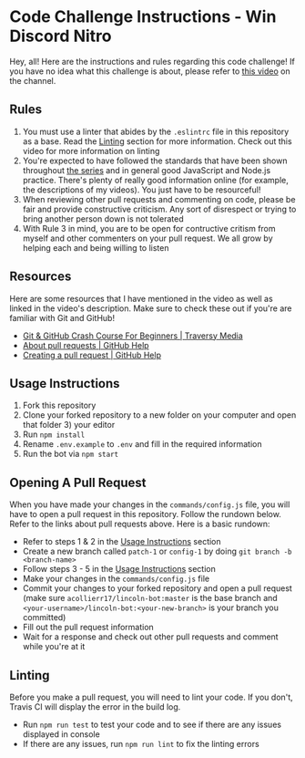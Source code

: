 # Code Challenge Instructions - Win Discord Nitro

Hey, all! Here are the instructions and rules regarding this code challenge! If you have no idea what this challenge is about, please refer to [this video](https://youtu.be/0KzGNS0e788) on the channel.

## Rules
1) You must use a linter that abides by the `.eslintrc` file in this repository as a base. Read the [Linting](#linting) section for more information. Check out this video for more information on linting
2) You're expected to have followed the standards that have been shown throughout [the series](https://thenerdcave.us/discordjs) and in general good JavaScript and Node.js practice. There's plenty of really good information online (for example, the descriptions of my videos). You just have to be resourceful!
3) When reviewing other pull requests and commenting on code, please be fair and provide constructive criticism. Any sort of disrespect or trying to bring another person down is not tolerated
4) With Rule 3 in mind, you are to be open for contructive critism from myself and other commenters on your pull request. We all grow by helping each and being willing to listen

## Resources
Here are some resources that I have mentioned in the video as well as linked in the video's description. Make sure to check these out if you're are familiar with Git and GitHub!

- [Git & GitHub Crash Course For Beginners | Traversy Media](https://www.youtube.com/watch?v=SWYqp7iY_Tc)
- [About pull requests | GitHub Help](https://help.github.com/en/articles/about-pull-requests)
- [Creating a pull request | GitHub Help](https://help.github.com/en/articles/creating-a-pull-request)

## Usage Instructions
1) Fork this repository
2) Clone your forked repository to a new folder on your computer and open that folder 3) your editor
4) Run `npm install`
5) Rename `.env.example` to `.env` and fill in the required information
6) Run the bot via `npm start`

## Opening A Pull Request
When you have made your changes in the `commands/config.js` file, you will have to open a pull request in this repository. Follow the rundown below. Refer to the links about pull requests above. Here is a basic rundown:

- Refer to steps 1 & 2 in the [Usage Instructions](#usage-instructions) section
- Create a new branch called `patch-1` or `config-1` by doing `git branch -b <branch-name>`
- Follow steps 3 - 5 in the [Usage Instructions](#usage-instructions) section
- Make your changes in the `commands/config.js` file
- Commit your changes to your forked repository and open a pull request (make sure `acollierr17/lincoln-bot:master` is the base branch and `<your-username>/lincoln-bot:<your-new-branch>` is your branch you committed)
- Fill out the pull request information
- Wait for a response and check out other pull requests and comment while you're at it

## Linting
Before you make a pull request, you will need to lint your code. If you don't, Travis CI will display the error in the build log.

- Run `npm run test` to test your code and to see if there are any issues displayed in console
- If there are any issues, run `npm run lint` to fix the linting errors